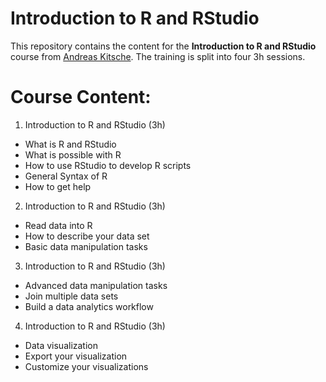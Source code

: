 # Introduction to R and RStudio

This repository contains the content for the **Introduction to R and RStudio** course from [Andreas Kitsche](andreas.kitsche@gmail.com). The training is split into four 3h sessions.

# Course Content:

1. Introduction to R and RStudio (3h)
  + What is R and RStudio
  + What is possible with R
  + How to use RStudio to develop R scripts
  + General Syntax of R
  + How to get help

2. Introduction to R and RStudio (3h)
  + Read data into R
  + How to describe your data set
  + Basic data manipulation tasks

3. Introduction to R and RStudio (3h)
  + Advanced data manipulation tasks
  + Join multiple data sets
  + Build a data analytics workflow

4. Introduction to R and RStudio (3h)
  + Data visualization
  + Export your visualization
  + Customize your visualizations
